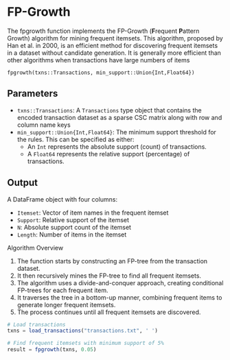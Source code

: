 # FP-Growth

The fpgrowth function implements the FP-Growth (**F**requent **P**attern Growth) algorithm for mining frequent itemsets. This algorithm, proposed by Han et al. in 2000, is an efficient method for discovering frequent itemsets in a dataset without candidate generation. It is generally more efficient than other algorithms when transactions have large numbers of items

```@docs
fpgrowth(txns::Transactions, min_support::Union{Int,Float64})
```

## Parameters

- `txns::Transactions`: A `Transactions` type object that contains the encoded transaction dataset as a sparse CSC matrix along with row and column name keys
- `min_support::Union{Int,Float64}`: The minimum support threshold for the rules. This can be specified as either:
    - An `Int` represents the absolute support (count) of transactions.
    - A `Float64` represents the relative support (percentage) of transactions.

## Output
A DataFrame object with four columns:
- `Itemset`: Vector of item names in the frequent itemset
- `Support`: Relative support of the itemset
- `N`: Absolute support count of the itemset
- `Length`: Number of items in the itemset

Algorithm Overview

1. The function starts by constructing an FP-tree from the transaction dataset.
2. It then recursively mines the FP-tree to find all frequent itemsets.
3. The algorithm uses a divide-and-conquer approach, creating conditional FP-trees for each frequent item.
4. It traverses the tree in a bottom-up manner, combining frequent items to generate longer frequent itemsets.
5. The process continues until all frequent itemsets are discovered.

```julia
# Load transactions
txns = load_transactions("transactions.txt", ' ')

# Find frequent itemsets with minimum support of 5%
result = fpgrowth(txns, 0.05)
```